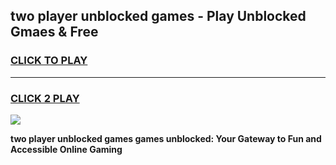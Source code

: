 
## two player unblocked games - Play Unblocked Gmaes & Free
<h3>
<a href="https://news.freeplayer.one?title=two_player_unblocked_games&ref=16F">CLICK TO PLAY</a></h3>
<hr>

<h3>
<a href="https://news.freeplayer.one?title=two_player_unblocked_games&ref=16F">CLICK 2 PLAY</a>
  
</h3>

<a href="https://news.freeplayer.one?title=two_player_unblocked_games&ref=16F/"><img src="https://clearcache.store/games.png"></a>


**two player unblocked games games unblocked: Your Gateway to Fun and Accessible Online Gaming**
